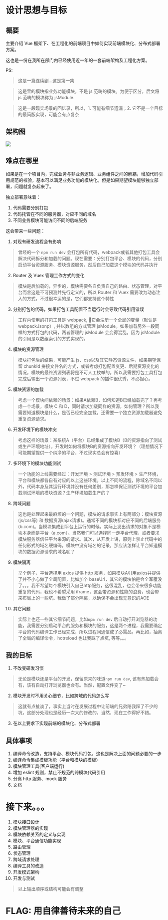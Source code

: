 # 设计思想与目标

## 概要

主要介绍 Vue 框架下、在工程化的前端项目中如何实现前端模块化、分布式部署方案。

这也是一份在我所在部门内已经使用近一年的一套前端架构及工程化方案。

PS:
> 这是一篇连续剧...这是第一集

> 这是里的模块指业务功能模块，不是 js 范畴的模块。为便于区分，后文将 js 范畴的模块称为 jsModule.

> 这是一段现实场景的回忆录，所以，1. 可能有细节遗漏；2. 它不是一个目标的最简版实现，可能会有点复杂

## 架构图
![](https://user-gold-cdn.xitu.io/2019/6/15/16b570ccb83eeac4?w=1708&h=1036&f=png&s=100826)

## 难点在哪里
如果是在一个项目内，完成业务与非业务逻辑、业务组件之间的解耦，增加代码引用规范的校验，基本可以满足业务功能的模块化。但是如果期望模块能够独立部署，问题就复杂起来了。

独立部署意味着：
1. 代码需要分别打包
2. 代码托管在不同的服务器，对应不同的域名
3. 不同业务模块可能访问不同的后端服务

这会带来一些问题：
1. 对现有研发流程会有影响
> 曾经的一个 `npm run dev` 会打包所有代码，webpack或者其他打包工具会解决代码拆分和加载的问题。现在需要：分别打包平台、模块的代码，分别启动平台资源服务、模块资源服务，然后自己加载这个模块的代码并执行

2. Router 及 Vuex 管理工作方式的变化
> 模块是后加载的，异步的，模块需要各自负责自己的路由、状态管理，对平台而言这是不可预测并先行定义的，所以 Router 和 Vuex 需要改为动态注入的方式，不过很幸运的是，它们都支持这个特性

3. 分别打包的代码，如果打包工具配置不当运行时会导致代码引用错误
> 工程内使用的打包工具是 webpack, 它会注册一个全局的变量（默认是 webpackJsonp）, 并以数组的方式管理 jsModule。如果加载另外一段同样的方式打包的代码，两者管理的 jsModule 会变得混乱，因为 jsModule 的引用是以数组索引的方式实现的。

4. 模块的资源管理
> 模块打包后的结果，可能产生 js、css以及其它静态资源文件，如果期望保留 chunkId 拼接文件名的方式，或者考虑打包配置变更、后期资源变化的情况，模块的最终资源列表将是不可人工枚举的。所以我需要打包工具打包完成后输出一个资源列表，不过 webpack 的插件很优秀，不必担心。

5. 模块资源的加载
> 考虑一个模块间依赖的场景：如果A依赖B，如何知道B已经加载完了？再考虑一个场景，模块 C 和 D，同时请求加载同样的资源，如何管理？所以我需要知道模块是什么，是否已经完全加载，还需要一个独立资源加载器避免重复资源请求。

6. 开发环境下的模块冲突
> 考虑这样的场景：某系统A（平台）已经集成了模块B（B的资源指向了测试或生产环境地址），开发时如何将模块B的资源指向开发环境？（理想情况下可能期望提供一个纯净的平台，不过现实总会有惊喜）

7. 多环境下的模块功能测试
> 一个功能的上线需要经过：开发环境 > 测试环境 > 预发环境 > 生产环境，平台和模块都各自有对应的以上这些环境。以上不同的流程，除域名不同以外，代码本身及其运行环境并没有任何差别，那怎样保证测试环境的平台加载测试环境的模块资源？生产环境加载生产的？

8. 跨域问题
> 这也是处理起来最麻烦的一个问题，模块的请求事实上有两部分：模块资源(js/css等) 和 数据资源(ajax请求)。通常不同的模块都对应不同的后端服务(b.com)。当模块集成到平台上运行的时候，实际上发出请求的对象不是模块本身而是平台（a.com）。当然我们可以选择同一走平台代理，或者要求模块服务器信任平台来源的请求。其次，从开发上讲，原则上禁止代码中的任何形式的域名硬编码，模块中没有域名的记录，那应该怎样让平台知道模块的数据资源请求的域名呢？

9. 模块隔离
> 举个例子，平台选择用 axios 提供 http 服务，如果模块A引用axios并提供了并不小心做了全局配置，比如加个 baseUrl，其它的模块怕是会全军覆没了。。。我不希望每个模块引入自己http服务，这很混乱，也会带来很多功能重复的代码，我也不希望采用 iframe，这会带资源和性能的浪费，也会带来布局上的一些坑。我做了部分隔离，以确保不会出现无意识的AOE

10. 其它问题
> 实际上也还一些其它细节问题，比如`npm run dev` 后自动打开浏览器的功能，我需要分别启动平台的服务和模块的服务，这是两个进程，我需要确定平台的代码编译工作已经完成，所以进程间通信成了必需品。再比如，抽离了全局的编译命令，hotreload 也让我踩了点坑, 等等。。。

## 我的目标
1. 不改变研发习惯
> 无论是模块还是平台的开发，保留原来的味道`npm run dev`, 该有热加载会有，该有自动打开浏览器也会有。当然，配置文件变了~
2. 模块开发时不用关心细节，比如跨域的代码怎么写
> 这就有点扯淡了，事实上当时在发展过程中让前端的兄弟陪我踩了不少的坑，这部分处理也是经历一次大的修改的，当然，现在工作得好不错。
3. 在以上要求下实现前端的模块化、分布式部署

## 具体事项
1. 编译命令改造，支持平台、模块代码打包，这也是解决上面的问题必要的一步
2. 编译命令集成模板功能（平台和模块的模板）
3. 模块管理工具(客户端运行)
4. 增加 eslint 规则，禁止不规范的跨模块代码引用
5. 分离 http 服务、mock 服务
6. 文档

# 接下来。。。

1. 模块接口设计
2. 模块管理器的实现
3. 模块依赖关系的定义与实现
4. 模块、平台通信功能实现
5. 路由管理
6. 状态管理
7. 跨域请求处理
8. 编译工具的改造
9. 开发模式架构
10. 开发与测试

> 以上输出顺序或结构可能会有调整

# FLAG: 用自律善待未来的自己

